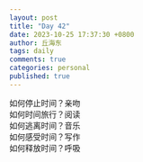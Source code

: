 ```yaml
---
layout: post
title: "Day 42"
date: 2023-10-25 17:37:30 +0800
author: 丘海东 
tags: daily
comments: true
categories: personal
published: true
---
```

如何停止时间？亲吻  
如何时间旅行？阅读  
如何逃离时间？音乐  
如何感受时间？写作  
如何释放时间？呼吸
